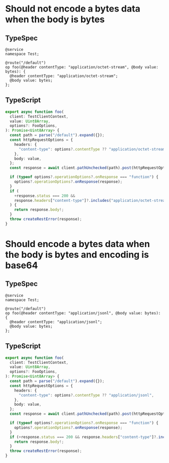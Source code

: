 # Should not encode a bytes data when the body is bytes

## TypeSpec

```tsp
@service
namespace Test;

@route("/default")
op foo(@header contentType: "application/octet-stream", @body value: bytes): {
  @header contentType: "application/octet-stream";
  @body value: bytes;
};
```

## TypeScript

```ts src/api/testClientOperations.ts function foo
export async function foo(
  client: TestClientContext,
  value: Uint8Array,
  options?: FooOptions,
): Promise<Uint8Array> {
  const path = parse("/default").expand({});
  const httpRequestOptions = {
    headers: {
      "content-type": options?.contentType ?? "application/octet-stream",
    },
    body: value,
  };
  const response = await client.pathUnchecked(path).post(httpRequestOptions);

  if (typeof options?.operationOptions?.onResponse === "function") {
    options?.operationOptions?.onResponse(response);
  }
  if (
    +response.status === 200 &&
    response.headers["content-type"]?.includes("application/octet-stream")
  ) {
    return response.body!;
  }
  throw createRestError(response);
}
```

# Should encode a bytes data when the body is bytes and encoding is base64

## TypeSpec

```tsp
@service
namespace Test;

@route("/default")
op foo(@header contentType: "application/jsonl", @body value: bytes): {
  @header contentType: "application/jsonl";
  @body value: bytes;
};
```

## TypeScript

```ts src/api/testClientOperations.ts function foo
export async function foo(
  client: TestClientContext,
  value: Uint8Array,
  options?: FooOptions,
): Promise<Uint8Array> {
  const path = parse("/default").expand({});
  const httpRequestOptions = {
    headers: {
      "content-type": options?.contentType ?? "application/jsonl",
    },
    body: value,
  };
  const response = await client.pathUnchecked(path).post(httpRequestOptions);

  if (typeof options?.operationOptions?.onResponse === "function") {
    options?.operationOptions?.onResponse(response);
  }
  if (+response.status === 200 && response.headers["content-type"]?.includes("application/jsonl")) {
    return response.body!;
  }
  throw createRestError(response);
}
```
